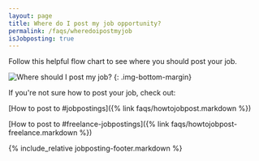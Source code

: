 ```yaml
---
layout: page
title: Where do I post my job opportunity?
permalink: /faqs/wheredoipostmyjob
isJobposting: true
---
```


Follow this helpful flow chart to see where you should post your job.

![Where should I post my job?](/images/faq/where-should-i-post-my-job.jpg)
{: .img-bottom-margin}

If you're not sure how to post your job, check out:

[How to post to #jobpostings]({% link faqs/howtojobpost.markdown %})

[How to post to #freelance-jobpostings]({% link faqs/howtojobpost-freelance.markdown %})

{% include_relative jobposting-footer.markdown %}
